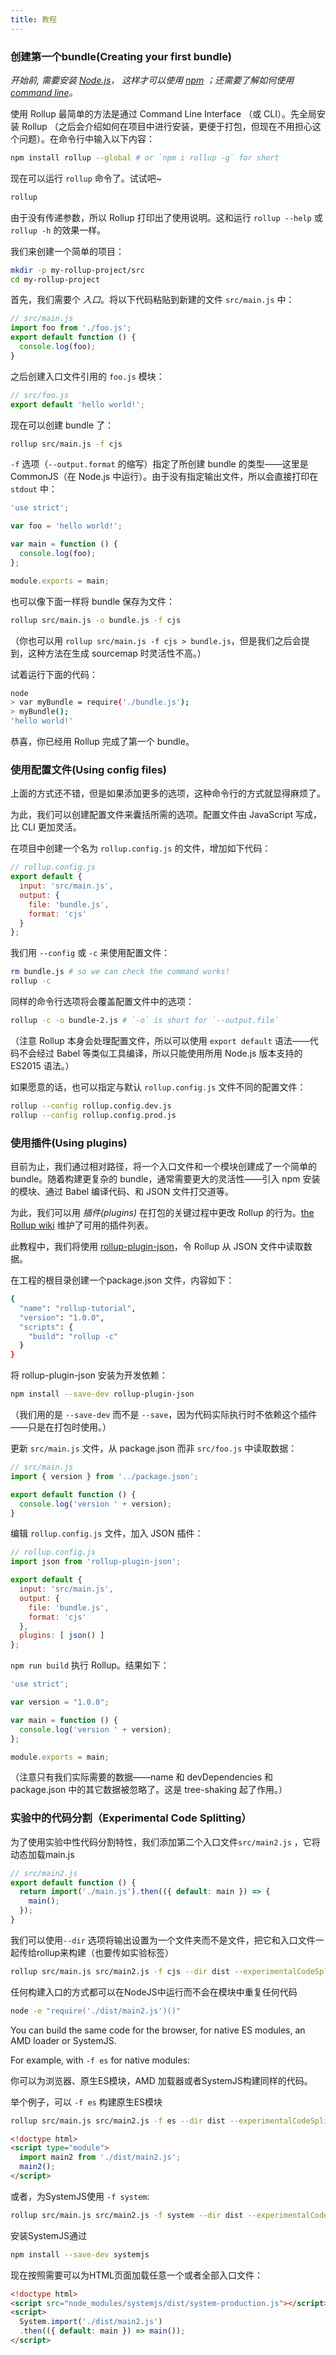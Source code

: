 ```yaml
---
title: 教程
---
```


### 创建第一个bundle(Creating your first bundle)

*开始前, 需要安装 [Node.js](https://nodejs.org)， 这样才可以使用 [npm](https://npmjs.com) ；还需要了解如何使用 [command line](https://www.codecademy.com/learn/learn-the-command-line)。*

使用 Rollup 最简单的方法是通过 Command Line Interface （或 CLI）。先全局安装 Rollup （之后会介绍如何在项目中进行安装，更便于打包，但现在不用担心这个问题）。在命令行中输入以下内容：

```bash
npm install rollup --global # or `npm i rollup -g` for short
```

现在可以运行 `rollup` 命令了。试试吧~

```bash
rollup
```

由于没有传递参数，所以 Rollup 打印出了使用说明。这和运行 `rollup --help` 或 `rollup -h` 的效果一样。

我们来创建一个简单的项目：

```bash
mkdir -p my-rollup-project/src
cd my-rollup-project
```

首先，我们需要个 *入口*。将以下代码粘贴到新建的文件 `src/main.js` 中：

```js
// src/main.js
import foo from './foo.js';
export default function () {
  console.log(foo);
}
```

之后创建入口文件引用的 `foo.js` 模块：

```js
// src/foo.js
export default 'hello world!';
```

现在可以创建 bundle 了：

```bash
rollup src/main.js -f cjs
```

`-f` 选项（`--output.format` 的缩写）指定了所创建 bundle 的类型——这里是 CommonJS（在 Node.js 中运行）。由于没有指定输出文件，所以会直接打印在 `stdout` 中：

```js
'use strict';

var foo = 'hello world!';

var main = function () {
  console.log(foo);
};

module.exports = main;
```

也可以像下面一样将 bundle 保存为文件：

```bash
rollup src/main.js -o bundle.js -f cjs
```

（你也可以用 `rollup src/main.js -f cjs > bundle.js`，但是我们之后会提到，这种方法在生成 sourcemap 时灵活性不高。）

试着运行下面的代码：

```bash
node
> var myBundle = require('./bundle.js');
> myBundle();
'hello world!'
```

恭喜，你已经用 Rollup 完成了第一个 bundle。

### 使用配置文件(Using config files)

上面的方式还不错，但是如果添加更多的选项，这种命令行的方式就显得麻烦了。

为此，我们可以创建配置文件来囊括所需的选项。配置文件由 JavaScript 写成，比 CLI 更加灵活。

在项目中创建一个名为 `rollup.config.js` 的文件，增加如下代码：

```js
// rollup.config.js
export default {
  input: 'src/main.js',
  output: {
    file: 'bundle.js',
    format: 'cjs'
  }
};
```

我们用 `--config` 或 `-c` 来使用配置文件：

```bash
rm bundle.js # so we can check the command works!
rollup -c
```

同样的命令行选项将会覆盖配置文件中的选项：

```bash
rollup -c -o bundle-2.js # `-o` is short for `--output.file`
```

（注意 Rollup 本身会处理配置文件，所以可以使用 `export default` 语法——代码不会经过 Babel 等类似工具编译，所以只能使用所用 Node.js 版本支持的 ES2015 语法。）

如果愿意的话，也可以指定与默认 `rollup.config.js` 文件不同的配置文件：

```bash
rollup --config rollup.config.dev.js
rollup --config rollup.config.prod.js
```

### 使用插件(Using plugins)

目前为止，我们通过相对路径，将一个入口文件和一个模块创建成了一个简单的 bundle。随着构建更复杂的 bundle，通常需要更大的灵活性——引入 npm 安装的模块、通过 Babel 编译代码、和 JSON 文件打交道等。

为此，我们可以用 *插件(plugins)* 在打包的关键过程中更改 Rollup 的行为。[the Rollup wiki](https://github.com/rollup/rollup/wiki/Plugins) 维护了可用的插件列表。

此教程中，我们将使用 [rollup-plugin-json](https://github.com/rollup/rollup-plugin-json)，令 Rollup 从 JSON 文件中读取数据。

在工程的根目录创建一个package.json 文件，内容如下：

```bash
{
  "name": "rollup-tutorial",
  "version": "1.0.0",
  "scripts": {
    "build": "rollup -c"
  }
}
```

将 rollup-plugin-json 安装为开发依赖：

```bash
npm install --save-dev rollup-plugin-json
```

（我们用的是 `--save-dev` 而不是 `--save`，因为代码实际执行时不依赖这个插件——只是在打包时使用。）

更新 `src/main.js` 文件，从 package.json 而非 `src/foo.js` 中读取数据：

```js
// src/main.js
import { version } from '../package.json';

export default function () {
  console.log('version ' + version);
}
```

编辑 `rollup.config.js` 文件，加入 JSON 插件：

```js
// rollup.config.js
import json from 'rollup-plugin-json';

export default {
  input: 'src/main.js',
  output: {
    file: 'bundle.js',
    format: 'cjs'
  },
  plugins: [ json() ]
};
```

`npm run build` 执行 Rollup。结果如下：

```js
'use strict';

var version = "1.0.0";

var main = function () {
  console.log('version ' + version);
};

module.exports = main;
```

（注意只有我们实际需要的数据——name 和 devDependencies 和 package.json 中的其它数据被忽略了。这是 tree-shaking 起了作用。）

### 实验中的代码分割（Experimental Code Splitting）

为了使用实验中性代码分割特性，我们添加第二个入口文件`src/main2.js` ，它将动态加载main.js

```js
// src/main2.js
export default function () {
  return import('./main.js').then(({ default: main }) => {
    main();
  });
}
```

我们可以使用`--dir` 选项将输出设置为一个文件夹而不是文件，把它和入口文件一起传给rollup来构建（也要传如实验标签）

```bash
rollup src/main.js src/main2.js -f cjs --dir dist --experimentalCodeSplitting
```

任何构建入口的方式都可以在NodeJS中运行而不会在模块中重复任何代码

```bash
node -e "require('./dist/main2.js')()"
```

You can build the same code for the browser, for native ES modules, an AMD loader or SystemJS.

For example, with `-f es` for native modules:

你可以为浏览器、原生ES模块，AMD 加载器或者SystemJS构建同样的代码。

举个例子，可以 `-f es` 构建原生ES模块

```bash
rollup src/main.js src/main2.js -f es --dir dist --experimentalCodeSplitting
```

```html
<!doctype html>
<script type="module">
  import main2 from './dist/main2.js';
  main2();
</script>
```

或者，为SystemJS使用 `-f system`:

```bash
rollup src/main.js src/main2.js -f system --dir dist --experimentalCodeSplitting
```

安装SystemJS通过

```bash
npm install --save-dev systemjs
```

现在按照需要可以为HTML页面加载任意一个或者全部入口文件：

```html
<!doctype html>
<script src="node_modules/systemjs/dist/system-production.js"></script>
<script>
  System.import('./dist/main2.js')
  .then(({ default: main }) => main());
</script>
```